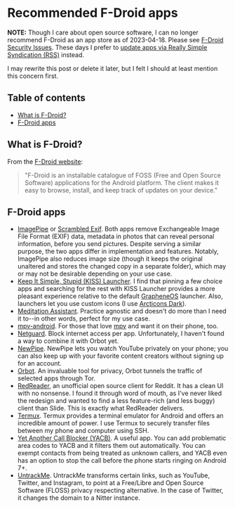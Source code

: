 # Recommended F-Droid apps

**NOTE:** Though I care about open source software, I can no longer
recommend F-Droid as an app store as of 2023-04-18. Please see [F-Droid
Security
Issues](https://privsec.dev/posts/android/f-droid-security-issues/).
These days I prefer to [update apps via Really Simple Syndication
(RSS)](https://www.privacyguides.org/en/android/#manually-with-rss-notifications)
instead.

I may rewrite this post or delete it later, but I felt I should at least
mention this concern first.

## Table of contents

<!-- mtoc-start -->

- [What is F-Droid?](#what-is-f-droid)
- [F-Droid apps](#f-droid-apps)

<!-- mtoc-end -->

## What is F-Droid?

From the [F-Droid website](https://www.f-droid.org/):

> "F-Droid is an installable catalogue of FOSS (Free and Open Source
> Software) applications for the Android platform. The client makes it
> easy to browse, install, and keep track of updates on your device."

## F-Droid apps

- [ImagePipe](https://f-droid.org/en/packages/de.kaffeemitkoffein.imagepipe/)
  or [Scrambled
  Exif](https://f-droid.org/en/packages/com.jarsilio.android.scrambledeggsif/).
  Both apps remove Exchangeable Image File Format (EXIF) data, metadata in
  photos that can reveal personal information, before you send pictures.
  Despite serving a similar purpose, the two apps differ in implementation
  and features. Notably, ImagePipe also reduces image size (though it
  keeps the original unaltered and stores the changed copy in a separate
  folder), which may or may not be desirable depending on your use case.
- [Keep It Simple, Stupid (KISS)
  Launcher](https://f-droid.org/en/packages/fr.neamar.kiss/). I find that
  pinning a few choice apps and searching for the rest with KISS Launcher
  provides a more pleasant experience relative to the default
  [GrapheneOS](https://grapheneos.org/) launcher. Also, launchers let you
  use custom icons (I use [Arcticons
  Dark](https://f-droid.org/en/packages/com.donnnno.arcticons/)).
- [Meditation
  Assistant](https://f-droid.org/en/packages/sh.ftp.rocketninelabs.meditationassistant.opensource/).
  Practice agnostic and doesn't do more than I need it to--in other words,
  perfect for my use case.
- [mpv-android](https://f-droid.org/en/packages/is.xyz.mpv/). For those
  that love [mpv](https://mpv.io/) and want it on their phone, too.
- [Netguard](https://netguard.me/). Block internet access per app.
  Unfortunately, I haven't found a way to combine it with Orbot yet.
- [NewPipe](https://newpipe.net/). NewPipe lets you watch YouTube
  privately on your phone; you can also keep up with your favorite content
  creators without signing up for an account.
- [Orbot](https://guardianproject.info/apps/org.torproject.android/). An
  invaluable tool for privacy, Orbot tunnels the traffic of selected apps
  through Tor.
- [RedReader](https://f-droid.org/packages/org.quantumbadger.redreader/),
  an unofficial open source client for Reddit. It has a clean UI with no
  nonsense. I found it through word of mouth, as I've never liked the
  redesign and wanted to find a less feature-rich (and less buggy) client
  than Slide. This is exactly what RedReader delivers.
- [Termux](https://termux.com/). Termux provides a terminal emulator for
  Android and offers an incredible amount of power. I use Termux to
  securely transfer files between my phone and computer using SSH.
- [Yet Another Call Blocker
  (YACB)](https://f-droid.org/en/packages/dummydomain.yetanothercallblocker/).
  A useful app. You can add problematic area codes to YACB and it filters
  them out automatically. You can exempt contacts from being treated as
  unknown callers, and YACB even has an option to stop the call before the
  phone starts ringing on Android 7+.
- [UntrackMe](https://f-droid.org/en/packages/app.fedilab.nitterizeme/).
  UntrackMe transforms certain links, such as YouTube, Twitter, and
  Instagram, to point at a Free/Libre and Open Source Software (FLOSS)
  privacy respecting alternative. In the case of Twitter, it changes the
  domain to a Nitter instance.
